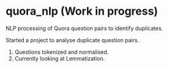 # quora_nlp (Work in progress)
NLP processing of Quora question pairs to identify duplicates. 

Started a project to analyse duplicate question pairs. 

1. Questions tokenized and normalised. 
2. Currently looking at Lemmatization. 
